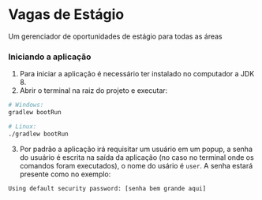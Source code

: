 # Vagas de Estágio

Um gerenciador de oportunidades de estágio para todas as áreas

### Iniciando a aplicação
1. Para iniciar a aplicação é necessário ter instalado no computador a JDK 8.
2. Abrir o terminal na raiz do projeto e executar:
```bash
# Windows:
gradlew bootRun

# Linux:
./gradlew bootRun
```
3. Por padrão a aplicação irá requisitar um usuário em um popup, a senha do usuário é escrita na saída da aplicação (no caso no terminal onde os comandos foram executados), o nome do usário é `user`. A senha estará presente como no exemplo:
```
Using default security password: [senha bem grande aqui]
```


